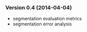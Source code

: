 
### Version 0.4 (2014-04-04)

  - segmentation evaluation metrics
  - segmentation error analysis



